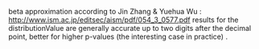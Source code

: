 beta approximation according to Jin Zhang & Yuehua Wu :
http://www.ism.ac.jp/editsec/aism/pdf/054_3_0577.pdf
results for the distributionValue are generally accurate up to two digits after the decimal point, better for higher p-values (the interesting case in practice) .